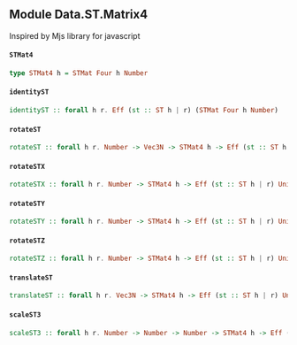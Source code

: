 ## Module Data.ST.Matrix4

Inspired by Mjs library for javascript

#### `STMat4`

``` purescript
type STMat4 h = STMat Four h Number
```

#### `identityST`

``` purescript
identityST :: forall h r. Eff (st :: ST h | r) (STMat Four h Number)
```

#### `rotateST`

``` purescript
rotateST :: forall h r. Number -> Vec3N -> STMat4 h -> Eff (st :: ST h | r) Unit
```

#### `rotateSTX`

``` purescript
rotateSTX :: forall h r. Number -> STMat4 h -> Eff (st :: ST h | r) Unit
```

#### `rotateSTY`

``` purescript
rotateSTY :: forall h r. Number -> STMat4 h -> Eff (st :: ST h | r) Unit
```

#### `rotateSTZ`

``` purescript
rotateSTZ :: forall h r. Number -> STMat4 h -> Eff (st :: ST h | r) Unit
```

#### `translateST`

``` purescript
translateST :: forall h r. Vec3N -> STMat4 h -> Eff (st :: ST h | r) Unit
```

#### `scaleST3`

``` purescript
scaleST3 :: forall h r. Number -> Number -> Number -> STMat4 h -> Eff (st :: ST h | r) Unit
```


